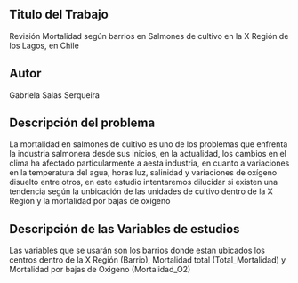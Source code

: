 ## Titulo del Trabajo
Revisión Mortalidad según barrios en Salmones de cultivo en la X Región de los Lagos, en Chile

## Autor
Gabriela Salas Serqueira

## Descripción del problema
La mortalidad en salmones de cultivo es uno de los problemas que enfrenta la industria salmonera desde sus inicios, en la actualidad, los cambios en el clima ha afectado particularmente a aesta industria, en cuanto a variaciones en la temperatura del agua, horas luz, salinidad y variaciones de oxígeno disuelto entre otros, en este estudio intentaremos dilucidar si existen una tendencia según la unbicación de las unidades de cultivo dentro de la X Región y la mortalidad por bajas de oxígeno 
## Descripción de las Variables de estudios
Las variables que se usarán son los barrios donde estan ubicados los centros dentro de la X Región (Barrio), Mortalidad total (Total_Mortalidad) y Mortalidad por bajas de Oxigeno (Mortalidad_O2)

